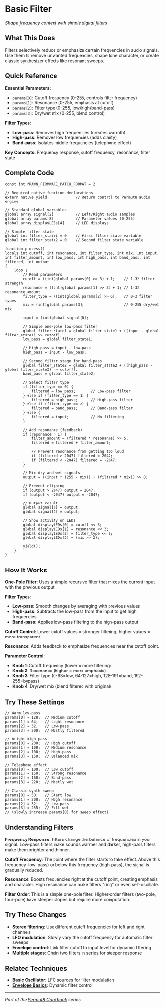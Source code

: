 # Basic Filter

*Shape frequency content with simple digital filters*

## What This Does

Filters selectively reduce or emphasize certain frequencies in audio signals. Use them to remove unwanted frequencies, shape tone character, or create classic synthesizer effects like resonant sweeps.

## Quick Reference

**Essential Parameters:**
- `params[0]`: Cutoff frequency (0-255, controls filter frequency)
- `params[1]`: Resonance (0-255, emphasis at cutoff)
- `params[2]`: Filter type (0-255, low/high/band-pass)
- `params[3]`: Dry/wet mix (0-255, blend control)

**Filter Types:**
- **Low-pass**: Removes high frequencies (creates warmth)
- **High-pass**: Removes low frequencies (adds clarity)
- **Band-pass**: Isolates middle frequencies (telephone effect)

**Key Concepts:** Frequency response, cutoff frequency, resonance, filter state

## Complete Code

```impala
const int PRAWN_FIRMWARE_PATCH_FORMAT = 2

// Required native function declarations
extern native yield             // Return control to Permut8 audio engine

// Standard global variables
global array signal[2]          // Left/Right audio samples
global array params[8]          // Parameter values (0-255)
global array displayLEDs[4]     // LED displays

// Simple filter state
global int filter_state1 = 0    // First filter state variable
global int filter_state2 = 0    // Second filter state variable

function process()
locals int cutoff, int resonance, int filter_type, int mix, int input, int filter_amount, int low_pass, int high_pass, int band_pass, int filtered, int output
{
    loop {
        // Read parameters
        cutoff = ((int)global params[0] >> 3) + 1;    // 1-32 filter strength
        resonance = ((int)global params[1] >> 3) + 1; // 1-32 resonance amount
        filter_type = ((int)global params[2] >> 6);   // 0-3 filter types
        mix = (int)global params[3];                  // 0-255 dry/wet mix
        
        input = (int)global signal[0];
        
        // Simple one-pole low-pass filter
        global filter_state1 = global filter_state1 + ((input - global filter_state1) >> cutoff);
        low_pass = global filter_state1;
        
        // High-pass = input - low-pass
        high_pass = input - low_pass;
        
        // Second filter stage for band-pass
        global filter_state2 = global filter_state2 + ((high_pass - global filter_state2) >> cutoff);
        band_pass = global filter_state2;
        
        // Select filter type
        if (filter_type == 0) {
            filtered = low_pass;       // Low-pass filter
        } else if (filter_type == 1) {
            filtered = high_pass;      // High-pass filter
        } else if (filter_type == 2) {
            filtered = band_pass;      // Band-pass filter
        } else {
            filtered = input;          // No filtering
        }
        
        // Add resonance (feedback)
        if (resonance > 1) {
            filter_amount = (filtered * resonance) >> 5;
            filtered = filtered + filter_amount;
            
            // Prevent resonance from getting too loud
            if (filtered > 2047) filtered = 2047;
            if (filtered < -2047) filtered = -2047;
        }
        
        // Mix dry and wet signals
        output = ((input * (255 - mix)) + (filtered * mix)) >> 8;
        
        // Prevent clipping
        if (output > 2047) output = 2047;
        if (output < -2047) output = -2047;
        
        // Output result
        global signal[0] = output;
        global signal[1] = output;
        
        // Show activity on LEDs
        global displayLEDs[0] = cutoff << 3;
        global displayLEDs[1] = resonance << 3;
        global displayLEDs[2] = filter_type << 6;
        global displayLEDs[3] = (mix >> 2);
        
        yield();
    }
}
```

## How It Works

**One-Pole Filter**: Uses a simple recursive filter that mixes the current input with the previous output.

**Filter Types**:
- **Low-pass**: Smooth changes by averaging with previous values
- **High-pass**: Subtracts the low-pass from the input to get high frequencies
- **Band-pass**: Applies low-pass filtering to the high-pass output

**Cutoff Control**: Lower cutoff values = stronger filtering, higher values = more transparent.

**Resonance**: Adds feedback to emphasize frequencies near the cutoff point.

**Parameter Control**:
- **Knob 1**: Cutoff frequency (lower = more filtering)
- **Knob 2**: Resonance (higher = more emphasis)
- **Knob 3**: Filter type (0-63=low, 64-127=high, 128-191=band, 192-255=bypass)
- **Knob 4**: Dry/wet mix (blend filtered with original)

## Try These Settings

```impala
// Warm low-pass
params[0] = 128;  // Medium cutoff
params[1] = 64;   // Light resonance
params[2] = 32;   // Low-pass
params[3] = 200;  // Mostly filtered

// Bright high-pass
params[0] = 200;  // High cutoff
params[1] = 100;  // Medium resonance
params[2] = 100;  // High-pass
params[3] = 150;  // Balanced mix

// Telephone effect
params[0] = 100;  // Low cutoff
params[1] = 150;  // Strong resonance
params[2] = 160;  // Band-pass
params[3] = 220;  // Mostly wet

// Classic synth sweep
params[0] = 50;   // Start low
params[1] = 200;  // High resonance
params[2] = 32;   // Low-pass
params[3] = 255;  // Full wet
// (slowly increase params[0] for sweep effect)
```

## Understanding Filters

**Frequency Response**: Filters change the balance of frequencies in your signal. Low-pass filters make sounds warmer and darker, high-pass filters make them brighter and thinner.

**Cutoff Frequency**: The point where the filter starts to take effect. Above this frequency (low-pass) or below this frequency (high-pass), the signal is gradually reduced.

**Resonance**: Boosts frequencies right at the cutoff point, creating emphasis and character. High resonance can make filters "ring" or even self-oscillate.

**Filter Order**: This is a simple one-pole filter. Higher-order filters (two-pole, four-pole) have steeper slopes but require more computation.

## Try These Changes

- **Stereo filtering**: Use different cutoff frequencies for left and right channels
- **LFO modulation**: Slowly vary the cutoff frequency for automatic filter sweeps
- **Envelope control**: Link filter cutoff to input level for dynamic filtering
- **Multiple stages**: Chain two filters in series for steeper response

## Related Techniques

- **[Basic Oscillator](basic-oscillator.md)**: LFO sources for filter modulation
- **[Envelope Basics](envelope-basics.md)**: Dynamic filter control

---
*Part of the [Permut8 Cookbook](../index.md) series*